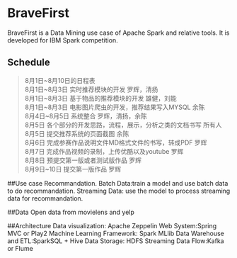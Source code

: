 # BraveFirst
BraveFirst is a Data Mining use case of  Apache Spark and relative tools. 
It is developed for IBM Spark competition.


## Schedule
>8月1日~8月10日的日程表  
8月1日~8月3日 实时推荐模块的开发 罗辉，清扬  
8月1日~8月3日 基于物品的推荐模块的开发 雄健，刘能  
8月1日~8月3日 电影图片爬虫的开发，推荐结果写入MYSQL 余陈  
8月4日~8月5日 系统整合 罗辉，清扬，余陈  
8月5日 各个部分的开发思路，流程，展示，分析之类的文档书写 所有人  
8月5日 提交推荐系统的页面截图 余陈  
8月6日 完成参赛作品说明文件MD格式文件的书写，转成PDF 罗辉  
8月7日 完成作品视频的录制，上传优酷以及youtube 罗辉  
8月8日 预提交第一版或者测试版作品 罗辉  
8月9日~10日 提交第一版作品 罗辉  


##Use case 
Recommandation.
Batch Data:train a model and use batch data to do recommandation.
Streaming Data: use the model to process streaming data for recommandation.

##Data
Open data from movielens and yelp

##Architecture
Data visualization: Apache Zeppelin
Web System:Spring MVC or Play2
Machine Learning Framework: Spark MLlib
Data Warehouse and ETL:SparkSQL + Hive
Data Storage: HDFS
Streaming Data Flow:Kafka or Flume


